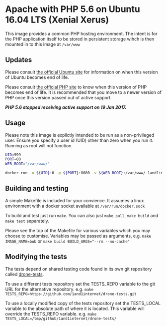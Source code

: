 # Apache with PHP 5.6 on Ubuntu 16.04 LTS (Xenial Xerus)

This image provides a common PHP hosting environment. The intent is for the PHP application itself to be stored in persistent storage wihch is then mounted in to this image at `/var/www`

## Updates

Please consult [the official Ubuntu site](https://www.ubuntu.com/info/release-end-of-life) for information on when this version of Ubuntu becomes end of life.

Please consult [the official PHP site](http://php.net/supported-versions.php) to know when this version of PHP becomes end of life. It is recommended that you move to a newer version of PHP once this version passed out of active support.

***PHP 5.6 stopped receiving active support on 19 Jan 2017.***

## Usage

Please note this image is explictly intended to be run as a non-privileged user. Ensure you specify a user id (UID) other than zero when you run it. Running as root will not function.


```bash
UID=999
PORT=80
WEB_ROOT="/var/www/"

docker run -u ${UID}:0 -p ${PORT}:8080 -v ${WEB_ROOT}:/var/www/ 1and1internet/ubuntu-16-apache-php-5.6
```

## Building and testing

A simple Makefile is included for your convience. It assumes a linux environment with a docker socket available at `/var/run/docker.sock`

To build and test just run `make`.
You can also just `make pull`, `make build` and `make test` separately.

Please see the top of the Makefile for various variables which you may choose to customise. Variables may be passed as arguments, e.g. `make IMAGE_NAME=bob` or `make build BUILD_ARGS="--rm --no-cache"`

## Modifying the tests

The tests depend on shared testing code found in its own git repository called [drone-tests](https://github.com/1and1internet/drone-tests).

To use a different tests repository set the TESTS_REPO variable to the git URL for the alternative repository. e.g. `make TESTS_REPO=https://github.com/1and1internet/drone-tests.git`

To use a locally modified copy of the tests repository set the TESTS_LOCAL variable to the absolute path of where it is located. This variable will override the TESTS_REPO variable. e.g. `make TESTS_LOCAL=/tmp/github/1and1internet/drone-tests/`
